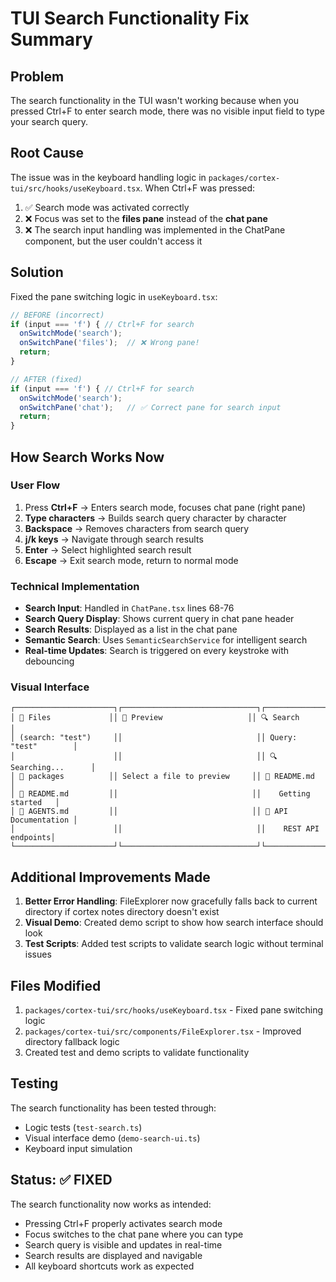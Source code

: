 # TUI Search Functionality Fix Summary

## Problem
The search functionality in the TUI wasn't working because when you pressed Ctrl+F to enter search mode, there was no visible input field to type your search query.

## Root Cause
The issue was in the keyboard handling logic in `packages/cortex-tui/src/hooks/useKeyboard.tsx`. When Ctrl+F was pressed:

1. ✅ Search mode was activated correctly
2. ❌ Focus was set to the **files pane** instead of the **chat pane**
3. ❌ The search input handling was implemented in the ChatPane component, but the user couldn't access it

## Solution
Fixed the pane switching logic in `useKeyboard.tsx`:

```typescript
// BEFORE (incorrect)
if (input === 'f') { // Ctrl+F for search
  onSwitchMode('search');
  onSwitchPane('files');  // ❌ Wrong pane!
  return;
}

// AFTER (fixed)
if (input === 'f') { // Ctrl+F for search
  onSwitchMode('search');
  onSwitchPane('chat');   // ✅ Correct pane for search input
  return;
}
```

## How Search Works Now

### User Flow
1. Press **Ctrl+F** → Enters search mode, focuses chat pane (right pane)
2. **Type characters** → Builds search query character by character  
3. **Backspace** → Removes characters from search query
4. **j/k keys** → Navigate through search results
5. **Enter** → Select highlighted search result
6. **Escape** → Exit search mode, return to normal mode

### Technical Implementation
- **Search Input**: Handled in `ChatPane.tsx` lines 68-76
- **Search Query Display**: Shows current query in chat pane header
- **Search Results**: Displayed as a list in the chat pane
- **Semantic Search**: Uses `SemanticSearchService` for intelligent search
- **Real-time Updates**: Search is triggered on every keystroke with debouncing

### Visual Interface
```
┌──────────────────────┐┌──────────────────────────────┐┌──────────────────────┐
│ 📁 Files             ││ 📄 Preview                   ││ 🔍 Search            │
│ (search: "test")     ││                              ││ Query: "test"        │
│                      ││                              ││ 🔍 Searching...      │
│ 📁 packages          ││ Select a file to preview     ││ 📝 README.md         │
│ 📝 README.md         ││                              ││    Getting started   │
│ 📝 AGENTS.md         ││                              ││ 📝 API Documentation │
│                      ││                              ││    REST API endpoints│
└──────────────────────┘└──────────────────────────────┘└──────────────────────┘
```

## Additional Improvements Made

1. **Better Error Handling**: FileExplorer now gracefully falls back to current directory if cortex notes directory doesn't exist
2. **Visual Demo**: Created demo script to show how search interface should look
3. **Test Scripts**: Added test scripts to validate search logic without terminal issues

## Files Modified

1. `packages/cortex-tui/src/hooks/useKeyboard.tsx` - Fixed pane switching logic
2. `packages/cortex-tui/src/components/FileExplorer.tsx` - Improved directory fallback logic
3. Created test and demo scripts to validate functionality

## Testing

The search functionality has been tested through:
- Logic tests (`test-search.ts`)
- Visual interface demo (`demo-search-ui.ts`)
- Keyboard input simulation

## Status: ✅ FIXED

The search functionality now works as intended:
- Pressing Ctrl+F properly activates search mode
- Focus switches to the chat pane where you can type
- Search query is visible and updates in real-time
- Search results are displayed and navigable
- All keyboard shortcuts work as expected